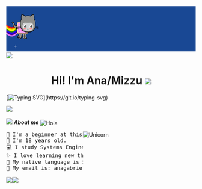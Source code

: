 <div align="center">
    <img src="https://raw.githubusercontent.com/Niefee/niefee/master/assets/fly.webp" height="120px" />
</div>
<a href="https://www.youtube.com/watch?v=dQw4w9WgXcQ"><img src="https://user-images.githubusercontent.com/73097560/115834477-dbab4500-a447-11eb-908a-139a6edaec5c.gif"></a>

<h1 align="center"> Hi! I'm Ana/Mizzu <img height="40" src="https://emoji.gg/assets/emoji/7333-parrotdance.gif"></h1>

 
[![Typing SVG](https://readme-typing-svg.herokuapp.com?color=FF3670&size=35&center=true&vCenter=true&width=1000&lines=Welcome+to+my+profile!&hearts;)](https://git.io/typing-svg)

<a href="https://www.youtube.com/watch?v=dQw4w9WgXcQ"><img src="https://user-images.githubusercontent.com/73097560/115834477-dbab4500-a447-11eb-908a-139a6edaec5c.gif"></a>


<img src="https://media.giphy.com/media/ObNTw8Uzwy6KQ/giphy.gif" width="30px">&nbsp;***About me*** <img alt="Hola" height="70px" width="70px" align="center" src="https://c.tenor.com/fYg91qBpDdgAAAAi/bongo-cat-transparent.gif"></img><br>

<img align="right" width=300px alt="Unicorn" src="https://c.tenor.com/GN73MKBawZYAAAAi/busy-cute.gif" />


<pre>
💫 I'm a beginner at this, but no one is born knowing everything, right?
💜 I'm 18 years old.
💻 I study Systems Engineering.
✨ I love learning new things. 🤓☝🏻
🌸 My native language is Spanish, and I have some proficiency in English.
🌱 My email is: anagabrielacarog@gmail.com and my Discord username is: mizzumii

<a href=https://open.spotify.com/playlist/73KNyK0Rqmqv8J0wntXSAZ?si =3c962b2c521a4754&pt=3ccf61eaf253da2f6dac285f4631f6dd><img src = "https://img.shields.io/badge/Spotify-1ED760?style=for-the-badge&logo=spotify&logoColor=white" </a><a href=https://steamcommunity.com/id/Mizzu_mii/=3c962b2c521a4754&pt=3ccf61eaf253da2f6dac285f4631f6dd><img src = "https://img.shields.io/badge/steam-%23000000.svg?style=for-the-badge&logo=steam&logoColor=white" </a>






